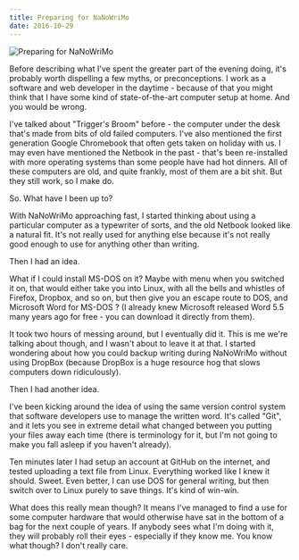 ```yaml
---
title: Preparing for NaNoWriMo
date: 2016-10-29
---
```


![Preparing for NaNoWriMo](https://source.unsplash.com/d34DtRp1bqo/1600x900)

Before describing what I've spent the greater part of the evening doing, it's probably worth dispelling a few myths, or preconceptions. I work as a software and web developer in the daytime - because of that you might think that I have some kind of state-of-the-art computer setup at home. And you would be wrong.

I've talked about "Trigger's Broom" before - the computer under the desk that's made from bits of old failed computers. I've also mentioned the first generation Google Chromebook that often gets taken on holiday with us. I may even have mentioned the Netbook in the past - that's been re-installed with more operating systems than some people have had hot dinners. All of these computers are old, and quite frankly, most of them are a bit shit. But they still work, so I make do.

So. What have I been up to?

With NaNoWriMo approaching fast, I started thinking about using a particular computer as a typewriter of sorts, and the old Netbook looked like a natural fit. It's not really used for anything else because it's not really good enough to use for anything other than writing.

Then I had an idea.

What if I could install MS-DOS on it? Maybe with menu when you switched it on, that would either take you into Linux, with all the bells and whistles of Firefox, Dropbox, and so on, but then give you an escape route to DOS, and Microsoft Word for MS-DOS ? (I already knew Microsoft released Word 5.5 many years ago for free - you can download it directly from them).

It took two hours of messing around, but I eventually did it. This is me we're talking about though, and I wasn't about to leave it at that. I started wondering about how you could backup writing during NaNoWriMo without using DropBox (because DropBox is a huge resource hog that slows computers down ridiculously).

Then I had another idea.

I've been kicking around the idea of using the same version control system that software developers use to manage the written word. It's called "Git", and it lets you see in extreme detail what changed between you putting your files away each time (there is terminology for it, but I'm not going to make you fall asleep if you haven't already).

Ten minutes later I had setup an account at GitHub on the internet, and tested uploading a text file from Linux. Everything worked like I knew it should. Sweet. Even better, I can use DOS for general writing, but then switch over to Linux purely to save things. It's kind of win-win.

What does this really mean though? It means I've managed to find a use for some computer hardware that would otherwise have sat in the bottom of a bag for the next couple of years. If anybody sees what I'm doing with it, they will probably roll their eyes - especially if they know me. You know what though? I don't really care.